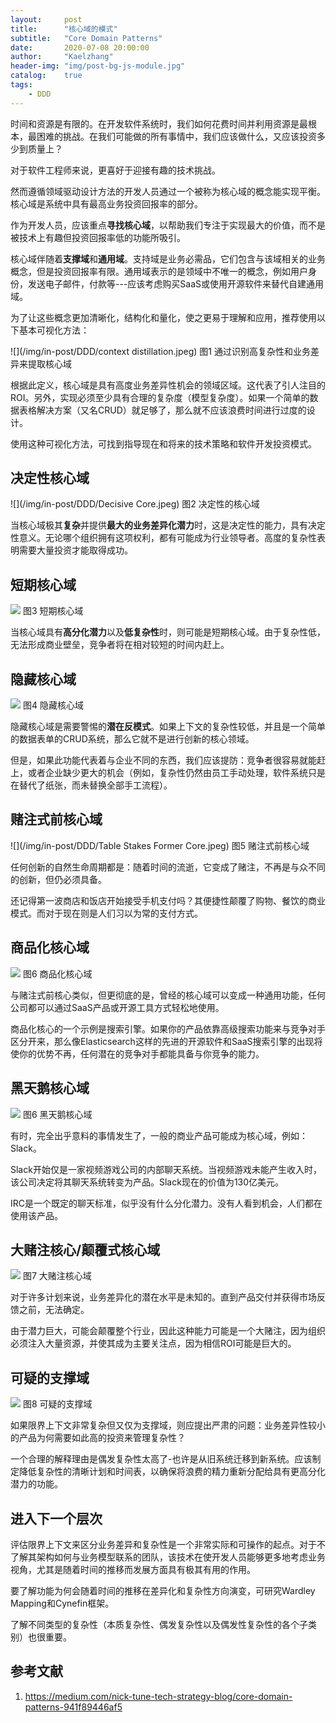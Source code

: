 ```yaml
---
layout:     post
title:      "核心域的模式"
subtitle:   "Core Domain Patterns"
date:       2020-07-08 20:00:00
author:     "Kaelzhang"
header-img: "img/post-bg-js-module.jpg"
catalog:    true
tags:
    - DDD
---
```


时间和资源是有限的。在开发软件系统时，我们如何花费时间并利用资源是最根本，最困难的挑战。在我们可能做的所有事情中，我们应该做什么，又应该投资多少到质量上？

对于软件工程师来说，更喜好于迎接有趣的技术挑战。

然而遵循领域驱动设计方法的开发人员通过一个被称为核心域的概念能实现平衡。核心域是系统中具有最高业务投资回报率的部分。

作为开发人员，应该重点**寻找核心域**，以帮助我们专注于实现最大的价值，而不是被技术上有趣但投资回报率低的功能所吸引。

核心域伴随着**支撑域**和**通用域**。支持域是业务必需品，它们包含与该域相关的业务概念，但是投资回报率有限。通用域表示的是领域中不唯一的概念，例如用户身份，发送电子邮件，付款等---应该考虑购买SaaS或使用开源软件来替代自建通用域。

为了让这些概念更加清晰化，结构化和量化，使之更易于理解和应用，推荐使用以下基本可视化方法：

![](/img/in-post/DDD/context distillation.jpeg)
图1 通过识别高复杂性和业务差异来提取核心域

根据此定义，核心域是具有高度业务差异性机会的领域区域。这代表了引人注目的ROI。另外，实现必须至少具有合理的复杂度（模型复杂度）。如果一个简单的数据表格解决方案（又名CRUD）就足够了，那么就不应该浪费时间进行过度的设计。

使用这种可视化方法，可找到指导现在和将来的技术策略和软件开发投资模式。

## 决定性核心域

![](/img/in-post/DDD/Decisive Core.jpeg)
图2 决定性的核心域

当核心域极其**复杂**并提供**最大的业务差异化潜力**时，这是决定性的能力，具有决定性意义。无论哪个组织拥有这项权利，都有可能成为行业领导者。高度的复杂性表明需要大量投资才能取得成功。

## 短期核心域

![](/img/in-post/DDD/短期核心域.jpeg)
图3 短期核心域

当核心域具有**高分化潜力**以及**低复杂性**时，则可能是短期核心域。由于复杂性低，无法形成商业壁垒，竞争者将在相对较短的时间内赶上。

## 隐藏核心域

![](/img/in-post/DDD/隐藏的核心域.jpeg)
图4 隐藏核心域

隐藏核心域是需要警惕的**潜在反模式**。如果上下文的复杂性较低，并且是一个简单的数据表单的CRUD系统，那么它就不是进行创新的核心领域。

但是，如果此功能代表着与企业不同的东西，我们应该提防：竞争者很容易就能赶上，或者企业缺少更大的机会（例如，复杂性仍然由员工手动处理，软件系统只是在替代了纸张，而未替换全部手工流程）。

## 赌注式前核心域

![](/img/in-post/DDD/Table Stakes Former Core.jpeg)
图5 赌注式前核心域

任何创新的自然生命周期都是：随着时间的流逝，它变成了赌注，不再是与众不同的创新，但仍必须具备。

还记得第一波商店和饭店开始接受手机支付吗？其便捷性颠覆了购物、餐饮的商业模式。而对于现在则是人们习以为常的支付方式。


## 商品化核心域

![](/img/in-post/DDD/商品化核心.jpeg)
图6 商品化核心域

与赌注式前核心类似，但更彻底的是，曾经的核心域可以变成一种通用功能，任何公司都可以通过SaaS产品或开源工具方式轻松地使用。

商品化核心的一个示例是搜索引擎。如果你的产品依靠高级搜索功能来与竞争对手区分开来，那么像Elasticsearch这样的先进的开源软件和SaaS搜索引擎的出现将使你的优势不再，任何潜在的竞争对手都能具备与你竞争的能力。


## 黑天鹅核心域

![](/img/in-post/DDD/黑天鹅核心.jpeg)
图6 黑天鹅核心域

有时，完全出乎意料的事情发生了，一般的商业产品可能成为核心域，例如：Slack。

Slack开始仅是一家视频游戏公司的内部聊天系统。当视频游戏未能产生收入时，该公司决定将其聊天系统转变为产品。Slack现在的价值为130亿美元。

IRC是一个既定的聊天标准，似乎没有什么分化潜力。没有人看到机会，人们都在使用该产品。

## 大赌注核心/颠覆式核心域

![](/img/in-post/DDD/大赌注核心.jpeg)
图7 大赌注核心域

对于许多计划来说，业务差异化的潜在水平是未知的。直到产品交付并获得市场反馈之前，无法确定。

由于潜力巨大，可能会颠覆整个行业，因此这种能力可能是一个大赌注，因为组织必须注入大量资源，并使其成为主要关注点，因为相信ROI可能是巨大的。

## 可疑的支撑域

![](/img/in-post/DDD/可疑的支撑域.jpeg)
图8 可疑的支撑域

如果限界上下文非常复杂但又仅为支撑域，则应提出严肃的问题：业务差异性较小的产品为何需要如此高的投资来管理复杂性？

一个合理的解释理由是偶发复杂性太高了-也许是从旧系统迁移到新系统。应该制定降低复杂性的清晰计划和时间表，以确保将浪费的精力重新分配给具有更高分化潜力的功能。


## 进入下一个层次

评估限界上下文来区分业务差异和复杂性是一个非常实际和可操作的起点。对于不了解其架构如何与业务模型联系的团队，该技术在使开发人员能够更多地考虑业务视角，尤其是随着时间的推移而发展方面具有极其有用的作用。

要了解功能为何会随着时间的推移在差异化和复杂性方向演变，可研究Wardley Mapping和Cynefin框架。

了解不同类型的复杂性（本质复杂性、偶发复杂性以及偶发性复杂性的各个子类别）也很重要。

## 参考文献

1. https://medium.com/nick-tune-tech-strategy-blog/core-domain-patterns-941f89446af5

